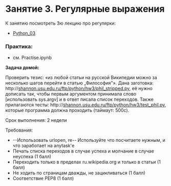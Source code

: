 # Занятие 3. Регулярные выражения

К занятию посмотреть 3ю лекцию про регулярки:
 * [Python_03](https://ulearn.me/course/py/Regulyarnye_yazyki_Klini_1ea6246f-cf41-51e8-8ec4-a42f47426d9d)

### Практика:
 * см. Practise.ipynb


**Задача домой:**

Проверить тезис: «из любой статьи на русской Википедии можно за несколько шагов перейти в статью „Философия&quot;». Дана заготовка: http://[shannon.usu.edu.ru/ftp/python/hw3/phil\_stripped.py](http://shannon.usu.edu.ru/ftp/python/hw3/phil_stripped.py), её нужно дописать так, чтобы первым аргументом принимала слово [использовать sys.argv] и в ответ писала список переходов. Также прилагаются тесты: http://[shannon.usu.edu.ru/ftp/python/hw3/test\_phil.py](http://shannon.usu.edu.ru/ftp/python/hw3/test_phil.py), которые программа должна проходить (таймаут: 500с).

Срок выполнения: 2 недели

Требования:

- --Использовать urlopen, re-- Используйте что посчитаете нужным, и что заработает на anytask'е
- Печать списка переходов в случае успеха и молчание в случае неуспеха (1 балл)
- Переходить только в пределах ru.wikipedia.org и только в статьи (1 балл)
- Не ходить по страницам дважды, не зацикливаться (1 балл)
- Соответствие PEP8 (1 балл)


